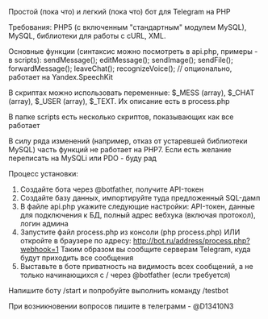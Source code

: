 Простой (пока что) и легкий (пока что) бот для Telegram на PHP

Требования: PHP5 (с включенным "стандартным" модулем MySQL), MySQL, библиотеки для работы с cURL, XML.


Основные функции (синтаксис можно посмотреть в api.php, примеры - в scripts):
sendMessage();
editMessage();
sendImage();
sendFile();
forwardMessage();
leaveChat();
recognizeVoice(); // опционально, работает на Yandex.SpeechKit

В скриптах можно использовать переменные:
$_MESS (array), $_CHAT (array), $_USER (array), $_TEXT. Их описание есть в process.php

В папке scripts есть несколько скриптов, показывающих как все работает

В силу ряда изменений (например, отказ от устаревшей библиотеки MySQL) часть функций не работает на PHP7.
Если есть желание переписать на MySQLi или PDO - буду рад


Процесс установки:
1) Создайте бота через @botfather, получите API-токен
2) Создайте базу данных, импортируйте туда предложенный SQL-дамп
3) В файле api.php укажите следующие настройки: API-токен, данные для подключения к БД, полный адрес вебхука (включая протокол), логин админа
4) Запустите файл process.php из консоли (php process.php) ИЛИ откройте в браузере по адресу: http://bot.ru/address/process.php?webhook=1
Таким образом вы сообщите серверам Telegram, куда будут приходить все сообщения
5) Выставьте в боте приватность на видимость всех сообщений, а не только начинающихся с / через @botfather (если требуется)

Напишите боту /start и попробуйте выполнить команду /testbot


При возникновении вопросов пишите в телеграмм - @D13410N3